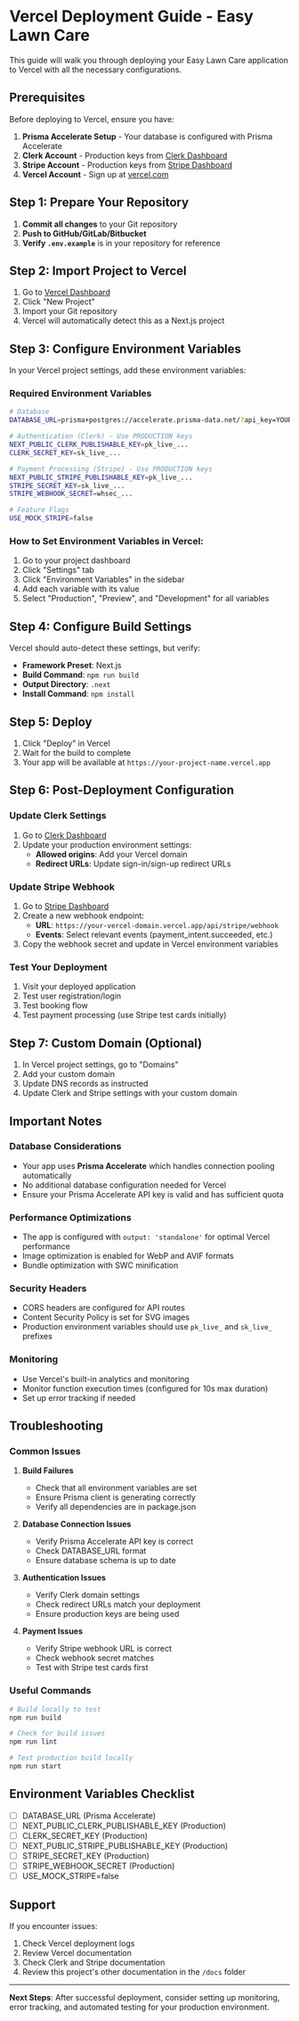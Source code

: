 # Vercel Deployment Guide - Easy Lawn Care

This guide will walk you through deploying your Easy Lawn Care application to Vercel with all the necessary configurations.

## Prerequisites

Before deploying to Vercel, ensure you have:

1. **Prisma Accelerate Setup** - Your database is configured with Prisma Accelerate
2. **Clerk Account** - Production keys from [Clerk Dashboard](https://dashboard.clerk.com/)
3. **Stripe Account** - Production keys from [Stripe Dashboard](https://dashboard.stripe.com/)
4. **Vercel Account** - Sign up at [vercel.com](https://vercel.com)

## Step 1: Prepare Your Repository

1. **Commit all changes** to your Git repository
2. **Push to GitHub/GitLab/Bitbucket**
3. **Verify `.env.example`** is in your repository for reference

## Step 2: Import Project to Vercel

1. Go to [Vercel Dashboard](https://vercel.com/dashboard)
2. Click "New Project"
3. Import your Git repository
4. Vercel will automatically detect this as a Next.js project

## Step 3: Configure Environment Variables

In your Vercel project settings, add these environment variables:

### Required Environment Variables

```bash
# Database
DATABASE_URL=prisma+postgres://accelerate.prisma-data.net/?api_key=YOUR_PRISMA_ACCELERATE_API_KEY

# Authentication (Clerk) - Use PRODUCTION keys
NEXT_PUBLIC_CLERK_PUBLISHABLE_KEY=pk_live_...
CLERK_SECRET_KEY=sk_live_...

# Payment Processing (Stripe) - Use PRODUCTION keys
NEXT_PUBLIC_STRIPE_PUBLISHABLE_KEY=pk_live_...
STRIPE_SECRET_KEY=sk_live_...
STRIPE_WEBHOOK_SECRET=whsec_...

# Feature Flags
USE_MOCK_STRIPE=false
```

### How to Set Environment Variables in Vercel:

1. Go to your project dashboard
2. Click "Settings" tab
3. Click "Environment Variables" in the sidebar
4. Add each variable with its value
5. Select "Production", "Preview", and "Development" for all variables

## Step 4: Configure Build Settings

Vercel should auto-detect these settings, but verify:

- **Framework Preset**: Next.js
- **Build Command**: `npm run build`
- **Output Directory**: `.next`
- **Install Command**: `npm install`

## Step 5: Deploy

1. Click "Deploy" in Vercel
2. Wait for the build to complete
3. Your app will be available at `https://your-project-name.vercel.app`

## Step 6: Post-Deployment Configuration

### Update Clerk Settings

1. Go to [Clerk Dashboard](https://dashboard.clerk.com/)
2. Update your production environment settings:
   - **Allowed origins**: Add your Vercel domain
   - **Redirect URLs**: Update sign-in/sign-up redirect URLs

### Update Stripe Webhook

1. Go to [Stripe Dashboard](https://dashboard.stripe.com/webhooks)
2. Create a new webhook endpoint:
   - **URL**: `https://your-vercel-domain.vercel.app/api/stripe/webhook`
   - **Events**: Select relevant events (payment_intent.succeeded, etc.)
3. Copy the webhook secret and update in Vercel environment variables

### Test Your Deployment

1. Visit your deployed application
2. Test user registration/login
3. Test booking flow
4. Test payment processing (use Stripe test cards initially)

## Step 7: Custom Domain (Optional)

1. In Vercel project settings, go to "Domains"
2. Add your custom domain
3. Update DNS records as instructed
4. Update Clerk and Stripe settings with your custom domain

## Important Notes

### Database Considerations

- Your app uses **Prisma Accelerate** which handles connection pooling automatically
- No additional database configuration needed for Vercel
- Ensure your Prisma Accelerate API key is valid and has sufficient quota

### Performance Optimizations

- The app is configured with `output: 'standalone'` for optimal Vercel performance
- Image optimization is enabled for WebP and AVIF formats
- Bundle optimization with SWC minification

### Security Headers

- CORS headers are configured for API routes
- Content Security Policy is set for SVG images
- Production environment variables should use `pk_live_` and `sk_live_` prefixes

### Monitoring

- Use Vercel's built-in analytics and monitoring
- Monitor function execution times (configured for 10s max duration)
- Set up error tracking if needed

## Troubleshooting

### Common Issues

1. **Build Failures**
   - Check that all environment variables are set
   - Ensure Prisma client is generating correctly
   - Verify all dependencies are in package.json

2. **Database Connection Issues**
   - Verify Prisma Accelerate API key is correct
   - Check DATABASE_URL format
   - Ensure database schema is up to date

3. **Authentication Issues**
   - Verify Clerk domain settings
   - Check redirect URLs match your deployment
   - Ensure production keys are being used

4. **Payment Issues**
   - Verify Stripe webhook URL is correct
   - Check webhook secret matches
   - Test with Stripe test cards first

### Useful Commands

```bash
# Build locally to test
npm run build

# Check for build issues
npm run lint

# Test production build locally
npm run start
```

## Environment Variables Checklist

- [ ] DATABASE_URL (Prisma Accelerate)
- [ ] NEXT_PUBLIC_CLERK_PUBLISHABLE_KEY (Production)
- [ ] CLERK_SECRET_KEY (Production)
- [ ] NEXT_PUBLIC_STRIPE_PUBLISHABLE_KEY (Production)
- [ ] STRIPE_SECRET_KEY (Production)
- [ ] STRIPE_WEBHOOK_SECRET (Production)
- [ ] USE_MOCK_STRIPE=false

## Support

If you encounter issues:

1. Check Vercel deployment logs
2. Review Vercel documentation
3. Check Clerk and Stripe documentation
4. Review this project's other documentation in the `/docs` folder

---

**Next Steps**: After successful deployment, consider setting up monitoring, error tracking, and automated testing for your production environment.
